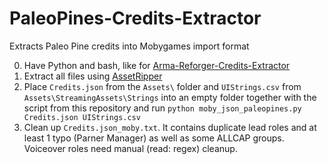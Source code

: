 # PaleoPines-Credits-Extractor
Extracts Paleo Pine credits into Mobygames import format

0. Have Python and bash, like for [Arma-Reforger-Credits-Extractor](https://github.com/FishieCat/Arma-Reforger-Credits-Extractor)
1. Extract all files using [AssetRipper](https://github.com/AssetRipper/AssetRipper)
2. Place `Credits.json` from the `Assets\` folder and `UIStrings.csv` from `Assets\StreamingAssets\Strings` into an empty folder together with the script from this repository and run `python moby_json_paleopines.py Credits.json UIStrings.csv`
3. Clean up `Credits.json_moby.txt`. It contains duplicate lead roles and at least 1 typo (Parner Manager) as well as some ALLCAP groups. Voiceover roles need manual (read: regex) cleanup.

